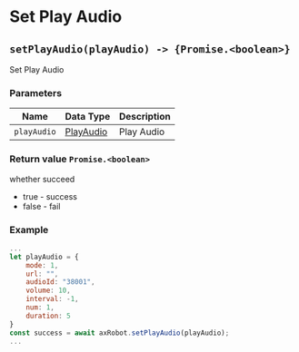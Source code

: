 ﻿# Set Play Audio

## `setPlayAudio(playAudio) -> {Promise.<boolean>}`

Set Play Audio

### Parameters

| Name  | Data Type | Description |
| ------ | ------ | ------------------------ |
| `playAudio` | [PlayAudio](#/Define-PlayAudio) | Play Audio |

### Return value `Promise.<boolean>`

whether succeed

- true - success
- false - fail

### Example

```javascript 
...
let playAudio = {
    mode: 1,
    url: "",
    audioId: "38001",
    volume: 10,
    interval: -1,
    num: 1,
    duration: 5
}
const success = await axRobot.setPlayAudio(playAudio);
...
```

